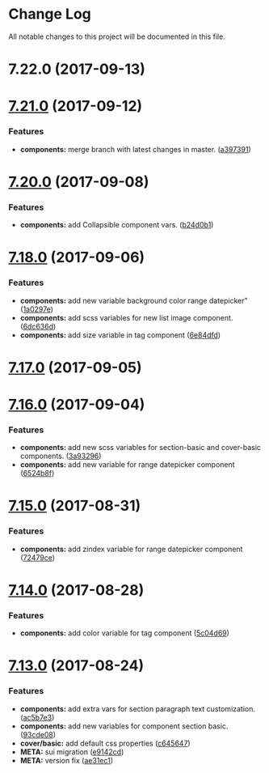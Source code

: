 # Change Log

All notable changes to this project will be documented in this file.

<a name="7.22.0"></a>
# 7.22.0 (2017-09-13)



<a name="7.21.0"></a>
# [7.21.0](https://github.com/SUI-Components/theme-basic/compare/7.20.0...7.21.0) (2017-09-12)


### Features

* **components:** merge branch with latest changes in master. ([a397391](https://github.com/SUI-Components/theme-basic/commit/a397391))



<a name="7.20.0"></a>
# [7.20.0](https://github.com/SUI-Components/theme-basic/compare/7.19.0...7.20.0) (2017-09-08)


### Features

* **components:** add Collapsible component vars. ([b24d0b1](https://github.com/SUI-Components/theme-basic/commit/b24d0b1))



<a name="7.18.0"></a>
# [7.18.0](https://github.com/SUI-Components/theme-basic/compare/7.17.0...7.18.0) (2017-09-06)


### Features

* **components:** add new variable background color range datepicker" ([1a0297e](https://github.com/SUI-Components/theme-basic/commit/1a0297e))
* **components:** add scss variables for new list image component. ([6dc636d](https://github.com/SUI-Components/theme-basic/commit/6dc636d))
* **components:** add size variable in tag component ([6e84dfd](https://github.com/SUI-Components/theme-basic/commit/6e84dfd))



<a name="7.17.0"></a>
# [7.17.0](https://github.com/SUI-Components/theme-basic/compare/7.16.0...7.17.0) (2017-09-05)



<a name="7.16.0"></a>
# [7.16.0](https://github.com/SUI-Components/theme-basic/compare/7.15.0...7.16.0) (2017-09-04)


### Features

* **components:** add new scss variables for section-basic and cover-basic components. ([3a93296](https://github.com/SUI-Components/theme-basic/commit/3a93296))
* **components:** add new variable for range datepicker component ([6524b8f](https://github.com/SUI-Components/theme-basic/commit/6524b8f))



<a name="7.15.0"></a>
# [7.15.0](https://github.com/SUI-Components/theme-basic/compare/7.14.0...7.15.0) (2017-08-31)


### Features

* **components:** add zindex variable for range datepicker component ([72479ce](https://github.com/SUI-Components/theme-basic/commit/72479ce))



<a name="7.14.0"></a>
# [7.14.0](https://github.com/SUI-Components/theme-basic/compare/7.13.0...7.14.0) (2017-08-28)


### Features

* **components:** add color variable for tag component ([5c04d69](https://github.com/SUI-Components/theme-basic/commit/5c04d69))



<a name="7.13.0"></a>
# [7.13.0](https://github.com/SUI-Components/theme-basic/compare/7.12.0...7.13.0) (2017-08-24)


### Features

* **components:** add extra vars for section paragraph text customization. ([ac5b7e3](https://github.com/SUI-Components/theme-basic/commit/ac5b7e3))
* **components:** add new variables for component section basic. ([93cde08](https://github.com/SUI-Components/theme-basic/commit/93cde08))
* **cover/basic:** add default css properties ([c645647](https://github.com/SUI-Components/theme-basic/commit/c645647))
* **META:** sui migration ([e9142cd](https://github.com/SUI-Components/theme-basic/commit/e9142cd))
* **META:** version fix ([ae31ec1](https://github.com/SUI-Components/theme-basic/commit/ae31ec1))



